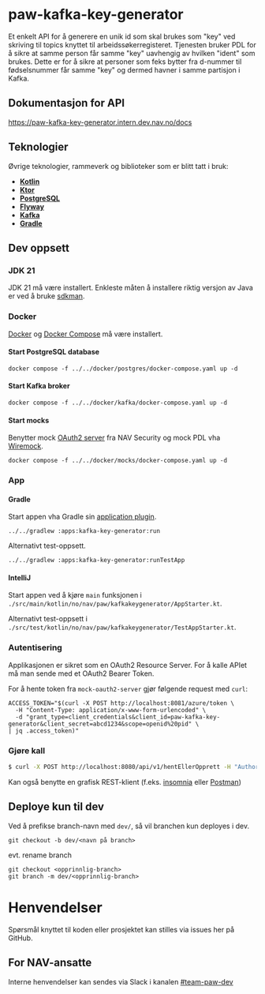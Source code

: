 # paw-kafka-key-generator

Et enkelt API for å generere en unik id som skal brukes som "key" ved skriving til topics knyttet til arbeidssøkerregisteret. Tjenesten bruker PDL for å sikre at samme person får samme "key" uavhengig av hvilken "ident" som brukes. Dette er for å sikre at personer som feks bytter fra d-nummer til fødselsnummer får samme "key" og dermed havner i samme partisjon i Kafka.

## Dokumentasjon for API

https://paw-kafka-key-generator.intern.dev.nav.no/docs

## Teknologier

Øvrige teknologier, rammeverk og biblioteker som er blitt tatt i bruk:

- [**Kotlin**](https://kotlinlang.org)
- [**Ktor**](https://ktor.io)
- [**PostgreSQL**](https://www.postgresql.org)
- [**Flyway**](https://flywaydb.org)
- [**Kafka**](https://kafka.apache.org)
- [**Gradle**](https://gradle.org)

## Dev oppsett

### JDK 21

JDK 21 må være installert. Enkleste måten å installere riktig versjon av Java er ved å
bruke [sdkman](https://sdkman.io/install).

### Docker

[Docker](https://docs.docker.com) og [Docker Compose](https://docs.docker.com/compose) må være installert.

#### Start PostgreSQL database
```shell
docker compose -f ../../docker/postgres/docker-compose.yaml up -d
```

#### Start Kafka broker
```shell
docker compose -f ../../docker/kafka/docker-compose.yaml up -d
```

#### Start mocks
Benytter mock [OAuth2 server](https://github.com/navikt/mock-oauth2-server) fra NAV Security og mock PDL vha [Wiremock](https://wiremock.org). 
```shell
docker compose -f ../../docker/mocks/docker-compose.yaml up -d
```

### App

#### Gradle
Start appen vha Gradle sin [application plugin](https://docs.gradle.org/current/userguide/application_plugin.html).
```shell
../../gradlew :apps:kafka-key-generator:run
```

Alternativt test-oppsett.
```shell
../../gradlew :apps:kafka-key-generator:runTestApp
```

#### IntelliJ
Start appen ved å kjøre `main` funksjonen i `./src/main/kotlin/no/nav/paw/kafkakeygenerator/AppStarter.kt`.

Alternativt test-oppsett i `./src/test/kotlin/no/nav/paw/kafkakeygenerator/TestAppStarter.kt`.

### Autentisering
Applikasjonen er sikret som en OAuth2 Resource Server. For å kalle APIet må man sende med et OAuth2 Bearer Token.

For å hente token fra `mock-oauth2-server` gjør følgende request med `curl`:
```shell
ACCESS_TOKEN="$(curl -X POST http://localhost:8081/azure/token \
  -H "Content-Type: application/x-www-form-urlencoded" \
  -d "grant_type=client_credentials&client_id=paw-kafka-key-generator&client_secret=abcd1234&scope=openid%20pid" \
| jq .access_token)"
```

### Gjøre kall

```sh
$ curl -X POST http://localhost:8080/api/v1/hentEllerOpprett -H "Authorization: Bearer ${ACCESS_TOKEN}" -d '{"ident": "01017012345"}'
```

Kan også benytte en grafisk REST-klient (f.eks. [insomnia](https://insomnia.rest/) eller [Postman](https://www.postman.com/product/rest-client/))

## Deploye kun til dev

Ved å prefikse branch-navn med `dev/`, så vil branchen kun deployes i dev.

```
git checkout -b dev/<navn på branch>
```

evt. rename branch

```
git checkout <opprinnlig-branch>
git branch -m dev/<opprinnlig-branch>
```

# Henvendelser

Spørsmål knyttet til koden eller prosjektet kan stilles via issues her på GitHub.

## For NAV-ansatte

Interne henvendelser kan sendes via Slack i kanalen [#team-paw-dev](https://nav-it.slack.com/archives/CLTFAEW75)

